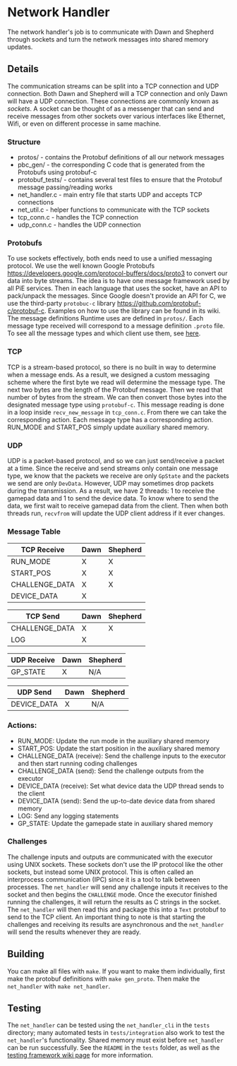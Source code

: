 # Network Handler

The network handler's job is to communicate with Dawn and Shepherd through sockets and turn the network messages into shared memory updates.

## Details

The communication streams can be split into a TCP connection and UDP connection. Both Dawn and Shepherd will a TCP connection and only Dawn will have a UDP connection. These connections are commonly known as *sockets*. A socket can be thought of as a messenger that can send and receive messages from other sockets over various interfaces like Ethernet, Wifi, or even on different processe in same machine.

### Structure
* protos/ - contains the Protobuf definitions of all our network messages
* pbc_gen/ - the corresponding C code that is generated from the Protobufs using protobuf-c
* protobuf_tests/ - contains several test files to ensure that the Protobuf message passing/reading works
* net_handler.c - main entry file that starts UDP and accepts TCP connections
* net_util.c - helper functions to communicate with the TCP sockets
* tcp_conn.c - handles the TCP connection
* udp_conn.c - handles the UDP connection

### Protobufs

To use sockets effectively, both ends need to use a unified messaging protocol. We use the well known Google Protobufs https://developers.google.com/protocol-buffers/docs/proto3 to convert our data into byte streams. The idea is to have one message framework used by all PiE services. Then in each language that uses the socket, have an API to pack/unpack the messages. Since Google doesn't provide an API for C, we use the third-party `protobuc-c` library https://github.com/protobuf-c/protobuf-c. Examples on how to use the library can be found in its wiki. The message definitions Runtime uses are defined in `protos/`. Each message type received will correspond to a message definition `.proto` file.  To see all the message types and which client use them, see [here](#message-table). 

### TCP

TCP is a stream-based protocol, so there is no built in way to determine when a message ends. As a result, we designed a custom messaging scheme where the first byte we read will determine the message type. The next two bytes are the length of the Protobuf message. Then we read that number of bytes from the stream. We can then convert those bytes into the designated message type using `protobuf-c`. This message reading is done in a loop inside `recv_new_message` in `tcp_conn.c`. From there we can take the corresponding action.  Each message type has a corresponding action. RUN_MODE and START_POS simply update auxiliary shared memory.

### UDP

UDP is a packet-based protocol, and so we can just send/receive a packet at a time. Since the receive and send streams only contain one message type, we know that the packets we receive are only `GpState` and the packets we send are only `DevData`.  However, UDP may sometimes drop packets during the transmission. As a result, we have 2 threads: 1 to receive the gamepad data and 1 to send the device data. To know where to send the data, we first wait to receive gamepad data from the client. Then when both threads run, `recvfrom` will update the UDP client address if it ever changes. 

### Message Table

| TCP Receive    | Dawn | Shepherd |
|----------------|------|----------|
| RUN_MODE       | X    | X        |
| START_POS      | X    | X        |
| CHALLENGE_DATA | X    | X        |
| DEVICE_DATA    | X    |          |

| TCP Send       | Dawn | Shepherd |
|----------------|------|----------|
| CHALLENGE_DATA | X    | X        |
| LOG            | X    |          |

| UDP Receive    | Dawn | Shepherd |
|----------------|------|----------|
| GP_STATE       | X    | N/A      |

| UDP Send       | Dawn | Shepherd |
|----------------|------|----------|
| DEVICE_DATA    | X    | N/A      |

### Actions:
* RUN_MODE: Update the run mode in the auxiliary shared memory
* START_POS: Update the start position in the auxiliary shared memory
* CHALLENGE_DATA (receive): Send the challenge inputs to the executor and then start running coding challenges
* CHALLENGE_DATA (send): Send the challenge outputs from the executor
* DEVICE_DATA (receive): Set what device data the UDP thread sends to the client
* DEVICE_DATA (send): Send the up-to-date device data from shared memory
* LOG: Send any logging statements
* GP_STATE: Update the gamepade state in auxiliary shared memory

### Challenges

The challenge inputs and outputs are communicated with the executor using UNIX sockets. These sockets don't use the IP protocol like the other sockets, but instead some UNIX protocol. This is often called an interprocess communication (IPC) since it is a tool to talk between processes. The `net_handler` will send any challenge inputs it receives to the socket and then begins the `CHALLENGE` mode. Once the executor finished running the challenges, it will return the results as C strings in the socket. The `net_handler` will then read this and package this into a `Text` protobuf to send to the TCP client. An important thing to note is that starting the challenges and receiving its results are asynchronous and the `net_handler` will send the results whenever they are ready. 

## Building

You can make all files with `make`. If you want to make them individually, first make the protobuf definitions with `make gen_proto`. Then make the `net_handler` with `make net_handler`. 

## Testing

The `net_handler` can be tested using the `net_handler_cli` in the `tests` directory; many automated tests in `tests/integration` also work to test the `net_handler`'s functionality. Shared memory must exist before `net_handler` can be run successfully. See the `README` in the `tests` folder, as well as the [testing framework wiki page](https://github.com/pioneers/runtime/wiki/Test-Framework) for more information.
